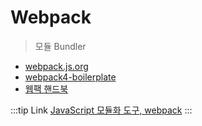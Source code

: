 # Webpack
> 모듈 Bundler


- [webpack.js.org](https://webpack.js.org/)
- [webpack4-boilerplate](https://github.com/advanced-webapps-class/webpack4-boilerplate)
- [웹팩 핸드북](https://joshua1988.github.io/webpack-guide/)


:::tip Link
[JavaScript 모듈화 도구, webpack](https://d2.naver.com/helloworld/0239818)
:::
